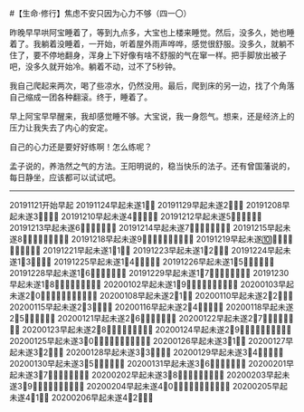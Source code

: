 #【生命⋅修行】焦虑不安只因为心力不够（四一〇）

昨晚早早哄阿宝睡着了，等到九点多，大宝也上楼来睡觉。然后，没多久，她也睡着了。我躺着没睡着，一开始，听着屋外雨声哗哗，感觉很舒服。没多久，就躺不住了，要不停地翻身，浑身上下好像有啥不舒服的气在窜一样。把手脚放出被子吧，没多久就开始冷。躺着不动，过不了5秒钟。

我自己爬起来两次，喝了些凉水，仍然没用。最后，爬到床的另一边，找了个角落自己缩成一团各种翻滚。终于，睡着了。

早上阿宝早早醒来，我却感觉睡不够。大宝说，我一身怨气。想来，还是经济上的压力让我失去了内心的安定。

自己的心力还是要好好练啊！怎么练呢？

孟子说的，养浩然之气的方法。王阳明说的，稳当快乐的法子。还有曾国藩说的，每日静坐，应该都可以试试吧。

----

20191121开始早起
20191124早起未遂1⃣️💪
20191129早起未遂2⃣️💪💪
20191208早起未遂3⃣️💪💪💪
20191210早起未遂4⃣️💪💪💪💪
20191212早起未遂5⃣️💪💪💪💪💪
20191213早起未遂6⃣️💪💪💪💪💪💪
20191214早起未遂7⃣️💪💪💪💪💪💪💪
20191215早起未遂8⃣️💪💪💪💪💪💪💪💪
20191218早起未遂9⃣️💪💪💪💪💪💪💪💪💪
20191219早起未遂🔟💪💪💪💪💪💪💪💪💪💪
20191221早起未遂1⃣️1⃣️💪
20191223早起未遂1⃣️2⃣️💪💪
20191224早起未遂1⃣️3⃣️💪💪💪
20191225早起未遂1⃣️4⃣️💪💪💪💪
20191226早起未遂1⃣️5⃣️💪💪💪💪💪
20191228早起未遂1⃣️6⃣️💪💪💪💪💪💪
20191229早起未遂1⃣️7⃣️💪💪💪💪💪💪💪
20191230早起未遂1⃣️8⃣️💪💪💪💪💪💪💪💪
20200102早起未遂1⃣️9⃣️💪💪💪💪💪💪💪💪💪
20200103早起未遂2⃣️0⃣️💪💪💪💪💪💪💪💪💪💪
20200108早起未遂2⃣️1⃣️💪
20200110早起未遂2⃣️2⃣️💪💪
20200115早起未遂2⃣️3⃣️💪💪💪
20200116早起未遂2⃣️4⃣️💪💪💪💪
20200118早起未遂2⃣️5⃣️💪💪💪💪💪
20200121早起未遂2⃣️6⃣️💪💪💪💪💪💪
20200122早起未遂2⃣️7⃣️💪💪💪💪💪💪💪
20200123早起未遂2⃣️8⃣️💪💪💪💪💪💪💪💪
20200124早起未遂2⃣️9⃣️💪💪💪💪💪💪💪💪💪
20200125早起未遂3⃣️0⃣️💪💪💪💪💪💪💪💪💪💪
20200126早起未遂3⃣️1⃣️💪
20200127早起未遂3⃣️2⃣️💪💪
20200128早起未遂3⃣️3⃣️💪💪💪
20200129早起未遂3⃣️4⃣️💪💪💪💪
20200130早起未遂3⃣️5⃣️💪💪💪💪💪
20200131早起未遂3⃣️6⃣️💪💪💪💪💪💪
20200201早起未遂3⃣️7⃣️💪💪💪💪💪💪💪
20200202早起未遂3⃣️8⃣️💪💪💪💪💪💪💪💪
20200203早起未遂3⃣️9⃣️💪💪💪💪💪💪💪💪💪
20200204早起未遂4⃣️0⃣️💪💪💪💪💪💪💪💪💪💪
20200205早起未遂4⃣️1⃣️💪
20200206早起未遂4⃣️2⃣️💪💪